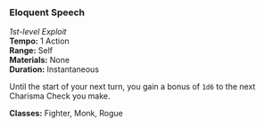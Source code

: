 ### Eloquent Speech
*1st-level Exploit*  
**Tempo:** 1 Action  
**Range:** Self  
**Materials:** None  
**Duration:** Instantaneous  

Until the start of your next turn, you gain a bonus of `1d6` to the next Charisma Check you make.

**Classes:** Fighter, Monk, Rogue